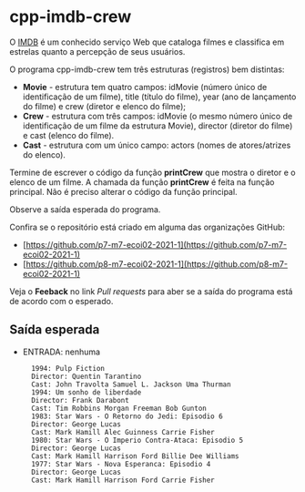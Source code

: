 # cpp-imdb-crew

O [IMDB](https://www.imdb.com/) é um conhecido serviço Web que cataloga filmes e classifica em estrelas quanto a percepção de seus usuários.

O programa cpp-imdb-crew tem três estruturas (registros) bem distintas:
* **Movie** - estrutura tem quatro campos: idMovie (número único de identificação de um filme), title (título do filme), year (ano de lançamento do filme) e crew (diretor e elenco do filme);
* **Crew** - estrutura com três campos: idMovie (o mesmo número único de identificação de um filme da estrutura Movie), director (diretor do filme) e cast (elenco do filme).
* **Cast** - estrutura com um único campo: actors (nomes de atores/atrizes do elenco).

Termine de escrever o código da função **printCrew** que mostra o diretor e o elenco de um filme. A chamada da função **printCrew** é feita na função principal. Não é preciso alterar o código da função principal.

Observe a saída esperada do programa.

Confira se o repositório está criado em alguma das organizações GitHub:
* [https://github.com/p7-m7-ecoi02-2021-1](https://github.com/p7-m7-ecoi02-2021-1)
* [https://github.com/p8-m7-ecoi02-2021-1](https://github.com/p8-m7-ecoi02-2021-1)

Veja o **Feeback** no link *Pull requests* para aber se a saída do programa está de acordo com o esperado.

## Saída esperada

- ENTRADA: nenhuma

        1994: Pulp Fiction
        Director: Quentin Tarantino
        Cast: John Travolta Samuel L. Jackson Uma Thurman 
        1994: Um sonho de liberdade
        Director: Frank Darabont
        Cast: Tim Robbins Morgan Freeman Bob Gunton 
        1983: Star Wars - O Retorno do Jedi: Episodio 6
        Director: George Lucas
        Cast: Mark Hamill Alec Guinness Carrie Fisher 
        1980: Star Wars - O Imperio Contra-Ataca: Episodio 5
        Director: George Lucas
        Cast: Mark Hamill Harrison Ford Billie Dee Williams 
        1977: Star Wars - Nova Esperanca: Episodio 4
        Director: George Lucas
        Cast: Mark Hamill Harrison Ford Carrie Fisher
